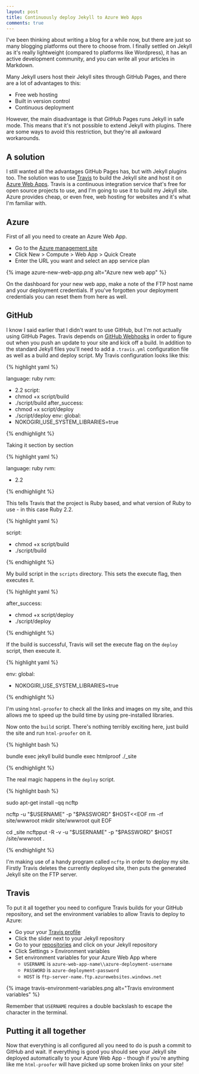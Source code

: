 ```yaml
---
layout: post
title: Continuously deploy Jekyll to Azure Web Apps
comments: true
---
```


I've been thinking about writing a blog for a while now, but there are just so many blogging platforms out there to choose from. I finally settled on Jekyll as it's really lightweight (compared to platforms like Wordpress), it has an active development community, and you can write all your articles in Markdown.

Many Jekyll users host their Jekyll sites through GitHub Pages, and there are a lot of advantages to this:

* Free web hosting
* Built in version control
* Continuous deployment

However, the main disadvantage is that GitHub Pages runs Jekyll in safe mode. This means that it's not possible to extend Jekyll with plugins. There are some ways to avoid this restriction, but they're all awkward workarounds.

A solution
----------

I still wanted all the advantages GitHub Pages has, but with Jekyll plugins too. The solution was to use [Travis](https://travis-ci.org) to build the Jekyll site and host it on [Azure Web Apps](https://azure.microsoft.com/en-us/services/app-service/web/). Travis is a continuous integration service that's free for open source projects to use, and I'm going to use it to build my Jekyll site. Azure provides cheap, or even free, web hosting for websites and it's what I'm familiar with.

Azure
-----

First of all you need to create an Azure Web App.

* Go to the [Azure management site](https://manage.windowsazure.com)
* Click New > Compute > Web App > Quick Create
* Enter the URL you want and select an app service plan

{% image azure-new-web-app.png alt="Azure new web app" %}

On the dashboard for your new web app, make a note of the FTP host name and your deployment credentials. If you've forgotten your deployment credentials you can reset them from here as well.

GitHub
------

I know I said earlier that I didn't want to use GitHub, but I'm not actually using GitHub Pages. Travis depends on [GitHub Webhooks](https://developer.github.com/v3/repos/hooks/) in order to figure out when you push an update to your site and kick off a build. In addition to the standard Jekyll files you'll need to add a `.travis.yml` configuration file as well as a  build and deploy script. My Travis configuration looks like this:

{% highlight yaml %}

language: ruby
rvm:
  - 2.2
script:
  - chmod +x script/build
  - ./script/build
after_success:
  - chmod +x script/deploy
  - ./script/deploy
env:
  global:
  - NOKOGIRI_USE_SYSTEM_LIBRARIES=true

{% endhighlight %}

Taking it section by section

{% highlight yaml %}

language: ruby
rvm:
  - 2.2

{% endhighlight %}

This tells Travis that the project is Ruby based, and what version of Ruby to use - in this case Ruby 2.2.

{% highlight yaml %}

script:
  - chmod +x script/build
  - ./script/build

{% endhighlight %}

My build script in the `scripts` directory. This sets the execute flag, then executes it.

{% highlight yaml %}

after_success:
  - chmod +x script/deploy
  - ./script/deploy

{% endhighlight %}

If the build is successful, Travis will set the execute flag on the `deploy` script, then execute it.

{% highlight yaml %}

env:
  global:
  - NOKOGIRI_USE_SYSTEM_LIBRARIES=true

{% endhighlight %}

I'm using `html-proofer` to check all the links and images on my site, and this allows me to speed up the build time by using pre-installed libraries.

Now onto the `build` script. There's nothing terribly exciting here, just build the site and run `html-proofer` on it.

{% highlight bash %}

bundle exec jekyll build
bundle exec htmlproof ./_site

{% endhighlight %}

The real magic happens in the `deploy` script.

{% highlight bash %}

sudo apt-get install -qq ncftp

ncftp -u "$USERNAME" -p "$PASSWORD" $HOST<<EOF
rm -rf site/wwwroot
mkdir site/wwwroot
quit
EOF

cd _site
ncftpput -R -v -u "$USERNAME" -p "$PASSWORD" $HOST /site/wwwroot .

{% endhighlight %}

I'm making use of a handy program called `ncftp` in order to deploy my site. Firstly Travis deletes the currently deployed site, then puts the generated Jekyll site on the FTP server.

Travis
------

To put it all together you need to configure Travis builds for your GitHub repository, and set the environment variables to allow Travis to deploy to Azure:

- Go your your [Travis profile](https://travis-ci.org/profile)
- Click the slider next to your Jekyll repository
- Go to your [repositories](https://travis-ci.org/repositories) and click on your Jekyll repository
- Click Settings > Environment variables
- Set environment variables for your Azure Web App where
  - `USERNAME` is `azure-web-app-name\\azure-deployment-username`
  - `PASSWORD` is `azure-deployment-password`
  - `HOST` is `ftp-server-name.ftp.azurewebsites.windows.net`

{% image travis-environment-variables.png alt="Travis environment variables" %}

Remember that `USERNAME` requires a double backslash to escape the character in the terminal.

Putting it all together
-----------------------

Now that everything is all configured all you need to do is push a commit to GitHub and wait. If everything is good you should see your Jekyll site deployed automatically to your Azure Web App - though if you're anything like me `html-proofer` will have picked up some broken links on your site!